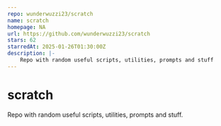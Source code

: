 ```yaml
---
repo: wunderwuzzi23/scratch
name: scratch
homepage: NA
url: https://github.com/wunderwuzzi23/scratch
stars: 62
starredAt: 2025-01-26T01:30:00Z
description: |-
    Repo with random useful scripts, utilities, prompts and stuff
---
```


# scratch
Repo with random useful scripts, utilities, prompts and stuff.

